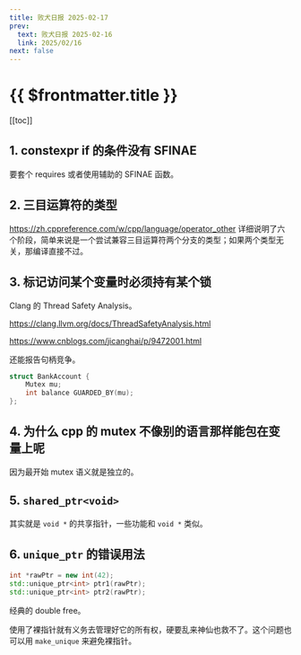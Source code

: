 ```yaml
---
title: 败犬日报 2025-02-17
prev:
  text: 败犬日报 2025-02-16
  link: 2025/02/16
next: false
---
```


# {{ $frontmatter.title }}

[[toc]]

## 1. constexpr if 的条件没有 SFINAE

要套个 requires 或者使用辅助的 SFINAE 函数。

## 2. 三目运算符的类型

<https://zh.cppreference.com/w/cpp/language/operator_other> 详细说明了六个阶段，简单来说是一个尝试兼容三目运算符两个分支的类型；如果两个类型无关，那编译直接不过。

## 3. 标记访问某个变量时必须持有某个锁

Clang 的 Thread Safety Analysis。

<https://clang.llvm.org/docs/ThreadSafetyAnalysis.html>

<https://www.cnblogs.com/jicanghai/p/9472001.html>

还能报告句柄竞争。

```cpp
struct BankAccount {
    Mutex mu;
    int balance GUARDED_BY(mu);
};
```

## 4. 为什么 cpp 的 mutex 不像别的语言那样能包在变量上呢

因为最开始 mutex 语义就是独立的。

## 5. `shared_ptr<void>`

其实就是 `void *` 的共享指针，一些功能和 `void *` 类似。

## 6. `unique_ptr` 的错误用法

```cpp
int *rawPtr = new int(42);
std::unique_ptr<int> ptr1(rawPtr);
std::unique_ptr<int> ptr2(rawPtr);
```

经典的 double free。

使用了裸指针就有义务去管理好它的所有权，硬要乱来神仙也救不了。这个问题也可以用 `make_unique` 来避免裸指针。
